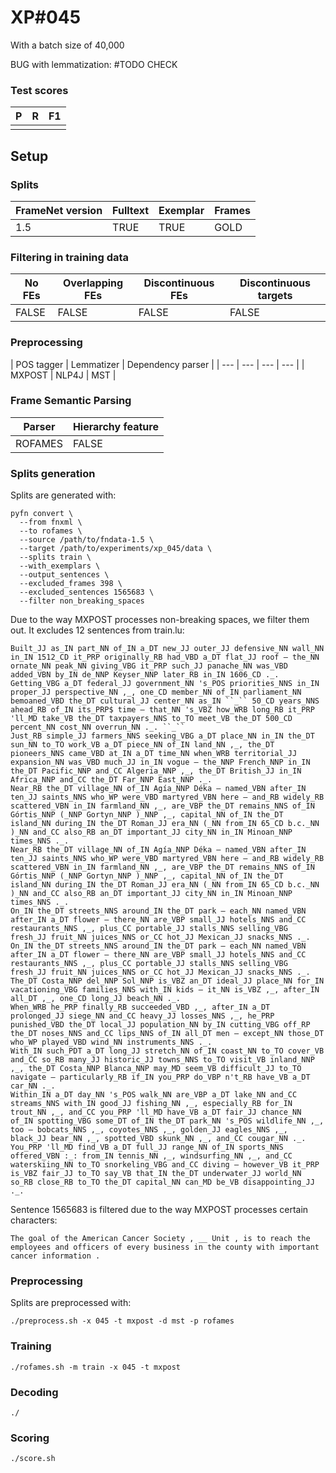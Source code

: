 # XP\#045

With a batch size of 40,000

BUG with lemmatization: #TODO CHECK

### Test scores
| P| R | F1 |
| --- | --- | --- |
|  |  |  |

## Setup
### Splits
| FrameNet version | Fulltext | Exemplar | Frames
| --- | --- | --- | --- |
| 1.5 | TRUE | TRUE | GOLD |

### Filtering in training data
| No FEs | Overlapping FEs | Discontinuous FEs | Discontinuous targets |
| --- | --- | --- | --- |
| FALSE | FALSE | FALSE | FALSE |

### Preprocessing
| POS tagger | Lemmatizer | Dependency parser |
| --- | --- | --- | --- |
| MXPOST | NLP4J | MST |

### Frame Semantic Parsing
| Parser | Hierarchy feature |
| --- | --- |
| ROFAMES | FALSE |

### Splits generation
Splits are generated with:
```
pyfn convert \
  --from fnxml \
  --to rofames \
  --source /path/to/fndata-1.5 \
  --target /path/to/experiments/xp_045/data \
  --splits train \
  --with_exemplars \
  --output_sentences \
  --excluded_frames 398 \
  --excluded_sentences 1565683 \
  --filter non_breaking_spaces
```

Due to the way MXPOST processes non-breaking spaces, we filter them out.
It excludes 12 sentences from train.lu:
```
Built_JJ as_IN part_NN of_IN a_DT new_JJ outer_JJ defensive_NN wall_NN in_IN 1512_CD it_PRP originally_RB had_VBD a_DT flat_JJ roof — the_NN ornate_NN peak_NN giving_VBG it_PRP such_JJ panache_NN was_VBD added_VBN by_IN de_NNP Keyser_NNP later_RB in_IN 1606_CD ._.
Getting_VBG a_DT federal_JJ government_NN 's_POS priorities_NNS in_IN proper_JJ perspective_NN ,_, one_CD member_NN of_IN parliament_NN bemoaned_VBD the_DT cultural_JJ center_NN as_IN ``_`` 50_CD years_NNS ahead_RB of_IN its_PRP$ time — that_NN 's_VBZ how_WRB long_RB it_PRP 'll_MD take_VB the_DT taxpayers_NNS to_TO meet_VB the_DT 500_CD percent_NN cost_NN overrun_NN ._. ``_``
Just_RB simple_JJ farmers_NNS seeking_VBG a_DT place_NN in_IN the_DT sun_NN to_TO work_VB a_DT piece_NN of_IN land_NN ,_, the_DT pioneers_NNS came_VBD at_IN a_DT time_NN when_WRB territorial_JJ expansion_NN was_VBD much_JJ in_IN vogue — the_NNP French_NNP in_IN the_DT Pacific_NNP and_CC Algeria_NNP ,_, the_DT British_JJ in_IN Africa_NNP and_CC the_DT Far_NNP East_NNP ._.
Near_RB the_DT village_NN of_IN Agía_NNP Déka — named_VBN after_IN ten_JJ saints_NNS who_WP were_VBD martyred_VBN here — and_RB widely_RB scattered_VBN in_IN farmland_NN ,_, are_VBP the_DT remains_NNS of_IN Górtis_NNP (_NNP Gortyn_NNP )_NNP ,_, capital_NN of_IN the_DT island_NN during_IN the_DT Roman_JJ era_NN (_NN from_IN 65_CD b.c._NN )_NN and_CC also_RB an_DT important_JJ city_NN in_IN Minoan_NNP times_NNS ._.
Near_RB the_DT village_NN of_IN Agía_NNP Déka — named_VBN after_IN ten_JJ saints_NNS who_WP were_VBD martyred_VBN here — and_RB widely_RB scattered_VBN in_IN farmland_NN ,_, are_VBP the_DT remains_NNS of_IN Górtis_NNP (_NNP Gortyn_NNP )_NNP ,_, capital_NN of_IN the_DT island_NN during_IN the_DT Roman_JJ era_NN (_NN from_IN 65_CD b.c._NN )_NN and_CC also_RB an_DT important_JJ city_NN in_IN Minoan_NNP times_NNS ._.
On_IN the_DT streets_NNS around_IN the_DT park — each_NN named_VBN after_IN a_DT flower — there_NN are_VBP small_JJ hotels_NNS and_CC restaurants_NNS ,_, plus_CC portable_JJ stalls_NNS selling_VBG fresh_JJ fruit_NN juices_NNS or_CC hot_JJ Mexican_JJ snacks_NNS ._.
On_IN the_DT streets_NNS around_IN the_DT park — each_NN named_VBN after_IN a_DT flower — there_NN are_VBP small_JJ hotels_NNS and_CC restaurants_NNS ,_, plus_CC portable_JJ stalls_NNS selling_VBG fresh_JJ fruit_NN juices_NNS or_CC hot_JJ Mexican_JJ snacks_NNS ._.
The_DT Costa_NNP del_NNP Sol_NNP is_VBZ an_DT ideal_JJ place_NN for_IN vacationing_VBG families_NNS with_IN kids — it_NN is_VBZ ,_, after_IN all_DT ,_, one_CD long_JJ beach_NN ._.
When_WRB he_PRP finally_RB succeeded_VBD ,_, after_IN a_DT prolonged_JJ siege_NN and_CC heavy_JJ losses_NNS ,_, he_PRP punished_VBD the_DT local_JJ population_NN by_IN cutting_VBG off_RP the_DT noses_NNS and_CC lips_NNS of_IN all_DT men — except_NN those_DT who_WP played_VBD wind_NN instruments_NNS ._.
With_IN such_PDT a_DT long_JJ stretch_NN of_IN coast_NN to_TO cover_VB and_CC so_RB many_JJ historic_JJ towns_NNS to_TO visit_VB inland_NNP ,_, the_DT Costa_NNP Blanca_NNP may_MD seem_VB difficult_JJ to_TO navigate — particularly_RB if_IN you_PRP do_VBP n't_RB have_VB a_DT car_NN ._.
Within_IN a_DT day_NN 's_POS walk_NN are_VBP a_DT lake_NN and_CC streams_NNS with_IN good_JJ fishing_NN ,_, especially_RB for_IN trout_NN ,_, and_CC you_PRP 'll_MD have_VB a_DT fair_JJ chance_NN of_IN spotting_VBG some_DT of_IN the_DT park_NN 's_POS wildlife_NN ,_, too — bobcats_NNS ,_, coyotes_NNS ,_, golden_JJ eagles_NNS ,_, black_JJ bear_NN ,_, spotted_VBD skunk_NN ,_, and_CC cougar_NN ._.
You_PRP 'll_MD find_VB a_DT full_JJ range_NN of_IN sports_NNS offered_VBN :_: from_IN tennis_NN ,_, windsurfing_NN ,_, and_CC waterskiing_NN to_TO snorkeling_VBG and_CC diving — however_VB it_PRP is_VBZ fair_JJ to_TO say_VB that_IN the_DT underwater_JJ world_NN so_RB close_RB to_TO the_DT capital_NN can_MD be_VB disappointing_JJ ._.

```
Sentence 1565683 is filtered due to the way MXPOST processes certain characters:
```
The goal of the American Cancer Society , __ Unit , is to reach the employees and officers of every business in the county with important cancer information .
```

### Preprocessing
Splits are preprocessed with:
```
./preprocess.sh -x 045 -t mxpost -d mst -p rofames
```

### Training
```
./rofames.sh -m train -x 045 -t mxpost
```

### Decoding
```
./
```

### Scoring
```
./score.sh
```
